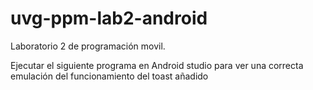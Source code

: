 # uvg-ppm-lab2-android
Laboratorio 2 de programación movil.

Ejecutar el siguiente programa en Android studio para ver una correcta emulación del funcionamiento del toast añadido